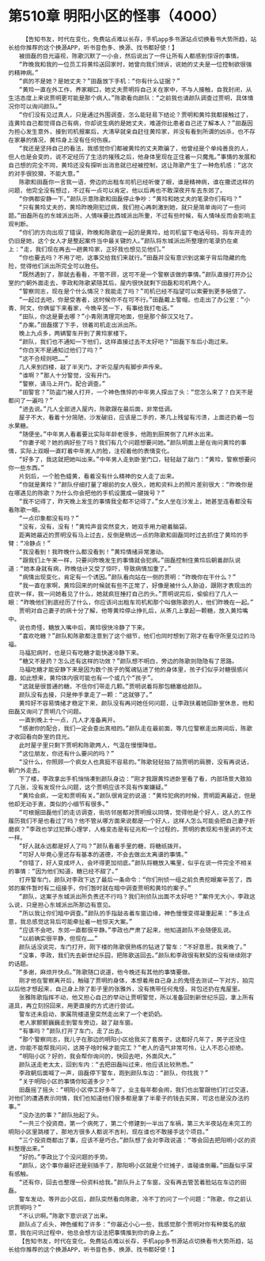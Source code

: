 # 第510章 明阳小区的怪事（4000）
        【告知书友，时代在变化，免费站点难以长存，手机app多书源站点切换看书大势所趋，站长给你推荐的这个换源APP，听书音色多、换源、找书都好使！】
       被田磊的目光逼视，陈歌沉默了一小会，然后说出了一件让所有人都感到惊讶的事情。
       “昨晚我和我的一位员工将黄玲送回家时，她曾向我们倾诉，说她的丈夫是一位控制欲很强的精神病。”
       “疯的不是她？是她丈夫？”田磊放下手机：“你有什么证据？”
       “黄玲一直在外工作，养家糊口，她丈夫贾明将自己关在家中，不与人接触，自我封闭，从生活态度上来说贾明更可能是那个病人。”陈歌看向颜队：“之前我也请颜队调查过贾明，具体情况你可以询问颜队。”
       “你们没有见过真人，只是通过外围调查，怎么能轻易下结论？贾明和黄玲我都接触过了，连黄玲自己都觉得自己有病，你却说生病的是她丈夫，难道你比患者自己还了解本人？”田磊因为担心发生意外，接到司机报案后，大清早就亲自赶往黄玲家，并没有看到所谓的凶杀，也不存在家暴的情况，黄玲身上没有任何伤痕。
       “我还是坚持自己的看法，我感觉你们都被黄玲的丈夫欺骗了，他曾经是个单纯善良的人，但人也是会变的，说不定经历了生活的摧残之后，他身体里现在正住着一只魔鬼。”事情的发展和自己想的完全不同，黄玲还没有探听出消息就已经被控制，这让陈歌产生了一种危机感：“这次的对手很狡猾，不能大意。”
       陈歌和田磊你一言我一语，旁边的出租车司机已经听傻了眼，谁是精神病，谁在撒谎这样的问题，他完全没有想过，不过有一点可以肯定，他以后再也不敢深夜开车去东郊了。
       “你俩都安静一下。”颜队示意陈歌和田磊停止争吵：“黄玲和她丈夫的笔录你们有吗？”
       “只有黄玲丈夫的，黄玲昨晚刚犯过病，我们担心再刺激到她，就只是简单询问了一些问题。”田磊所在的东城派出所，人情味要比西城派出所重，不过有些时候，有人情味反而会影响主观判断。
       “你们的方向出现了错误，昨晚和陈歌在一起的是黄玲，给司机留下电话号码，将车开走的仍旧是她，这个女人才是整起案件当中最关键的人。”颜队将东城派出所整理的笔录扔在桌上：“走，我们现在再去一趟黄玲家，正好我也想见见他们。”
       “你也要去吗？不用了吧，这事交给我们来就行。”田磊并没有意识到这案子背后隐藏的危险，觉得他们派出所完全可以胜任。
       “既然遇到了，那就去看看，不管不顾，这可不是一个警察该做的事情。”颜队直接打开办公室的门朝外面走去，李政和陈歌紧随其后，屋内很快就剩下田磊和司机两个人。
       “警察同志，现在是个什么情况？我能走了吗？”司机已经不指望可以索要到更多赔偿了。
       “一起过去吧，你是受害者，这时候你不在可不行。”田磊戴上警帽，也走出了办公室：“小青、阿文，你俩留下来看家，今晚辛苦一下，有事给我打电话。”
       “田队，你这是要去哪？”小青刚清理完地面，但是那个醉汉又吐了。
       “办案。”田磊摆了下手，领着司机走出派出所。
       晚上九点多，两辆警车开到了黄玲家楼下。
       “颜队，我们也不通知一下他们，这样直接过去不太好吧？”田磊下车后小跑过来。
       “你白天不是通知过他们了吗？”
       “这不合规则吧……”
       几人来到四楼，敲了半天门，才听见屋内有脚步声传来。
       “谁啊？”那人十分警觉，没有开门。
       “警察，请马上开门，配合调查。”
       “田警官？”防盗门被人打开，一个神色憔悴的中年男人探出了头：“您怎么来了？白天不是都问了一遍吗？”
       “进去说。”几人全部进入屋内，陈歌跟在最后面，非常低调。
       屋子不大，看着十分简陋，沙发破旧，应该是二手的，茶几上残留有污渍，上面还扔着一包水果糖。
       “随便坐。”中年男人看着要比实际年龄老很多，他跑到厨房倒了几杯水出来。
       “你妻子呢？她的病好些了吗？我们有几个问题想要问她。”颜队明面上是在询问黄玲的事情，实际上双眼一直盯着中年男人的脸，注视着他的表情变化。
       “好多了，我这就把她叫出来。”中年男人走到卧室门口，轻轻敲了敲门：“黄玲，警察想要问你一些东西。”
       片刻后，一个脸色蜡黄，看着没有什么精神的女人走了出来。
       “你就是黄玲？”颜队仔细打量了眼前的女人很久，她和资料上的照片差别很大：“昨晚你是在哪遇见的陈歌？为什么你会把他的手机设置成一键拨号？”
       “我不记得了，昨天晚上发生的事情我全都不记得了。”女人坐在沙发上，她甚至连看都没有看陈歌一眼。
       “一点印象都没有吗？”
       “没有，没有，没有！”黄玲声音突然变大，她双手用力砸着脑袋。
       距离她最近的贾明没有马上过去，反倒是稍远一点的陈歌和田磊同时过去抓住了黄玲的手臂：“冷静点！”
       “我没看到！我昨晚什么都没看到！”黄玲情绪异常激动。
       “跟我们上午来一样，只要问昨晚发生的事情就会犯病。”田磊控制住黄玲后朝着颜队说道：“她本身就有病，昨晚估计又受了惊吓，导致病情加重了。”
       “病情出现变化，肯定有一个诱因。”颜队看向站在一侧的贾明：“昨晚你在干什么？”
       “我一直在家啊，黄玲回来的时候就有些不正常了，好像是被什么人胁迫，跟刚才表现出的症状一样，我一问她看见了什么，她就疯狂捶打自己的头。”贾明说完后，偷偷扫了几人一眼：“昨晚他们到底经历了什么，你应该问出租车司机和那个叫做陈歌的人，他们昨晚在一起。”
       贾明对自己妻子的病十分了解，他等黄玲停止挣扎后，从茶几上拿起一颗糖，放入黄玲嘴中。
       说也奇怪，糖放入嘴中后，黄玲很快冷静了下来。
       “喜欢吃糖？”颜队和陈歌都注意到了这个细节，他们也同时想到了刚才在看守所里见过的马福。
       马福犯病时，也是只有吃糖才能快速冷静下来。
       “糖又不是药？怎么还有这样的功效？”颜队想不明白，旁边的陈歌则隐隐有了思路。
       马福吃糖才能安静下来是因为数个孩子的冤魂钻进了他的身体里，孩子们似乎对糖很感兴趣，如此想来，黄玲体内很可能也有一个或几个“孩子”。
       “这就是很普通的糖，不信你们带走几颗。”贾明说着将那包糖塞给颜队。
       颜队没有去接，只是伸手拿走了一颗：“这就够了。”
       黄玲好不容易情绪才稳定下来，颜队没有再问她任何问题，让李政扶着她回卧室休息，他和田磊又询问了贾明几个问题。
       一直到晚上十一点，几人才准备离开。
       “感谢你的配合，我们一定会查出真相的。”颜队走在最前面，等几位警察走出房间后，陈歌才收回看向卧室的目光。
       此时屋子里只剩下贾明和陈歌两人，气温在慢慢降低。
       “这位朋友，你还有什么要问的吗？”
       “没什么，你照顾一个疯女人也真挺不容易的。”陈歌轻轻拍了拍贾明的肩膀，没有再说话，朝门外走去。
       下了楼，李政拿出手机悄悄凑到颜队身边：“刚才我跟黄玲进卧室看了看，内部场景大致拍了几张，没有发现什么问题，这个贾明应该不具有作案嫌疑。”
       “黄玲会疯，一定和贾明有关。”颜队很肯定的说道：“黄玲犯病的时候，贾明距离最近，但是他却无动于衷，类似的小细节有很多。”
       “可根据田磊他们的走访调查，街坊邻居都对贾明报以同情，觉得他是个好人，这人的工作履历我们不是也看过了吗？他不管从哪方面来说都是一个好人，这样人怎么可能会把自己妻子折磨疯？”李政也学过犯罪心理学，人格变态是有征兆和一个过程的，贾明的表现和书里讲的不太一样。
       “好人就永远都是好人了吗？”颜队看着手里的糖，将糖纸拨开。
       “可好人毕竟心里还存有基本的道德，不会去做出太离谱的事情。”
       “你错了，好人变成坏人，会坏得更加彻底。”颜队将糖放入嘴里，似乎在说一件完全不相关的事情：“因为他们知道，糖已经不甜了。”
       打开警车门，颜队对李政下达了最后一条命令：“你们刑侦一组之前负责挖眼案辛苦了，西郊的案件暂时有二组接手，你们暂时就在暗中调查贾明和黄玲的案子。”
       “颜队，这案子东城派出所负责还不行吗？我们刑侦队出面不太好吧？”案件无大小，李政这么说，只是担心东城派出所那边有意见。
       “所以我让你们暗中调查。”颜队的手指敲击着车窗边缘，神色慢慢变得凝重起来：“多注点意，我总感觉这背后可能牵扯着一桩惊天大案。”
       “应该不会吧，东郊一直都很平静。”李政也严肃了起来，他知道颜队不会随便乱说。
       “以前确实很平静，但现在……”
       颜队话没说完，车门打开，刚下楼的陈歌很熟练的钻进了警车：“不好意思，我来晚了。”
       “没事，李政，我们先去新世纪乐园，把陈歌送回去。”颜队和李政很有默契的没有继续刚才的话题。
       “多谢，麻烦开快点。”陈歌随口说道，他今晚还有其他的事情要做。
       刚才他在警察离开后，触碰了贾明的身体，本想着用自己身上的鬼怪去测试一下对方，拍完以后他才想起来，自己身上除了影子里的张雅外，没有携带任何鬼怪，背包还扔在鬼屋里。
       张雅陈歌指挥不动，他又担心自己的举动让贾明警觉，所以准备回到新世纪乐园，拿上所有道具，再立刻拐回来，用更直接的方式进行尝试。
       警车还未启动，家属院楼道里突然走出来了一个老奶奶。
       老人家颤颤巍巍走到警车旁边，敲了敲车窗。
       “有事吗？”颜队打开了车门，走了出去。
       “那个警察同志，我儿子在那边的明阳小区给我买了套房子，这都好几年了，房子还没住进，你能不能帮我问问，这房子啥时候才能完工？”老人的语气非常可怜，让人不忍心拒绝。
       “明阳小区？好的，我会帮你询问的，快回去吧，外面风大。”
       颜队送走老太太，回到车内：“去把田磊叫过来，他应该比较熟悉。”
       李政朝后面喊了一声，田磊停下警车，跑到颜队车边：“颜队，你找我？”
       “关于明阳小区的事情你知道多少？”
       田磊摇了摇头：“明阳小区停工好多年了，业主每年都会闹，我们也出警跟他们打过交道，对他们的遭遇表示同情，我们也知道他们很多都是拿了半辈子的钱去买房，可这也是没办法的事。”
       “没办法的事？”颜队抬起了头。
       “一共三个投资商，第一个病死了，第二个修建到一半出了车祸，第三大半夜站在未完工的明阳小区里跳楼了，那地方很多人都说不吉利，现在谁也不敢接手这个项目。”
       “三个投资商都出了事，应该不是巧合。”颜队想了会对李政说道：“等会回去把阳明小区的资料整理出来。”
       “好的。”李政比了个没问题的手势。
       “颜队，这个事你最好还是别插手了，那阳明小区就是个烂摊子，谁碰谁倒霉。”田磊似乎深有感触。
       “还有你，回去也整理一份资料给我。”颜队升上了车窗，没有再去管苦着脸站在车边的田磊。
       警车发动，等开出小区后，颜队突然看向陈歌，冷不丁的问了一个问题：“陈歌，你之前认识贾明吗？”
       “不认识啊。”陈歌下意识说了出来。
       颜队点了点头，神色缓和了许多：“你最近小心一些，我感觉那个贾明对你有种莫名的敌意，我在问讯过程中，他总会想方设法把事情推到你的身上去。”
       【告知书友，时代在变化，免费站点难以长存，手机app多书源站点切换看书大势所趋，站长给你推荐的这个换源APP，听书音色多、换源、找书都好使！】